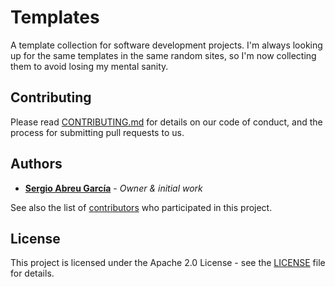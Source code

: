 # Templates
A template collection for software development projects. I'm always looking
up for the same templates in the same random sites, so I'm now collecting them
to avoid losing my mental sanity.

## Contributing

Please read [CONTRIBUTING.md](CONTRIBUTING.md) for details on our code of conduct, and the process for submitting pull requests to us.

## Authors

* **[Sergio Abreu García](https://sag-dev.com)** - *Owner & initial work*

See also the list of [contributors](https://github.com/Sag-Dev/templates/contributors) who participated in this project.

## License

This project is licensed under the Apache 2.0 License - see the [LICENSE](LICENSE) file for details.
